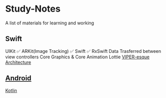 # Study-Notes
A list of materials for learning and working

## Swift
UIKit ✅
ARKit(Image Tracking) ✅
Swift ✅
RxSwift 
Data Trasferred between view controllers
Core Graphics & Core Animation
Lottie <a href="http://airbnb.io/lottie/#/README">
VIPER-esque Architecture

## Android
Kotlin
